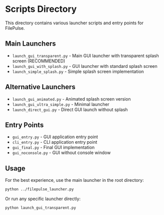 # Scripts Directory

This directory contains various launcher scripts and entry points for FilePulse.

## Main Launchers
- `launch_gui_transparent.py` - Main GUI launcher with transparent splash screen (RECOMMENDED)
- `launch_gui_with_splash.py` - GUI launcher with standard splash screen
- `launch_simple_splash.py` - Simple splash screen implementation

## Alternative Launchers
- `launch_gui_animated.py` - Animated splash screen version
- `launch_gui_ultra_simple.py` - Minimal launcher
- `launch_direct_gui.py` - Direct GUI launch without splash

## Entry Points
- `gui_entry.py` - GUI application entry point
- `cli_entry.py` - CLI application entry point
- `gui_final.py` - Final GUI implementation
- `gui_noconsole.py` - GUI without console window

## Usage
For the best experience, use the main launcher in the root directory:
```bash
python ../filepulse_launcher.py
```

Or run any specific launcher directly:
```bash
python launch_gui_transparent.py
```
